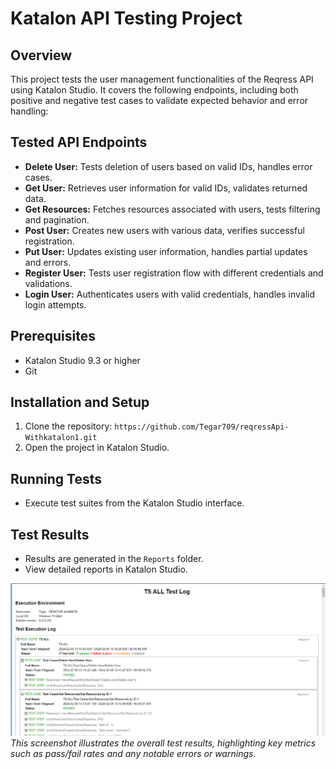 # Katalon API Testing Project

## Overview

This project tests the user management functionalities of the Reqress API using Katalon Studio. It covers the following endpoints, including both positive and negative test cases to validate expected behavior and error handling:

## Tested API Endpoints

* **Delete User:** Tests deletion of users based on valid IDs, handles error cases.
* **Get User:** Retrieves user information for valid IDs, validates returned data.
* **Get Resources:** Fetches resources associated with users, tests filtering and pagination.
* **Post User:** Creates new users with various data, verifies successful registration.
* **Put User:** Updates existing user information, handles partial updates and errors.
* **Register User:** Tests user registration flow with different credentials and validations.
* **Login User:** Authenticates users with valid credentials, handles invalid login attempts.


## Prerequisites

* Katalon Studio 9.3 or higher
* Git


## Installation and Setup

1. Clone the repository: `https://github.com/Tegar709/reqressApi-Withkatalon1.git`
2. Open the project in Katalon Studio.


## Running Tests

* Execute test suites from the Katalon Studio interface.

## Test Results

* Results are generated in the `Reports` folder.
* View detailed reports in Katalon Studio.

  
![Screenshot Test Suite All Test Case](https://github.com/Tegar709/reqressApi-Withkatalon1/blob/1d12b8fb306c7f64af1b2ac56003e45f82c32b0d/Screenshot/Test%20Suite%20All%20Test%20Case.png)  *This screenshot illustrates the overall test results, highlighting key metrics such as pass/fail rates and any notable errors or warnings.*

